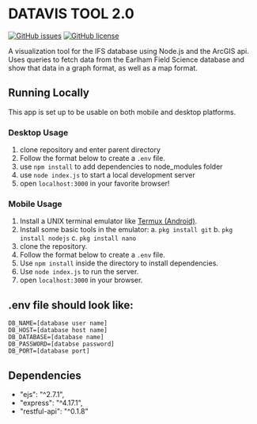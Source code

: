 # DATAVIS TOOL 2.0
[![GitHub issues](https://img.shields.io/github/issues/probably-not-porter/datavis)](https://github.com/probably-not-porter/datavis/issues)
[![GitHub license](https://img.shields.io/github/license/probably-not-porter/datavis)](https://github.com/probably-not-porter/datavis/blob/master/LICENSE)

A visualization tool for the IFS database using Node.js and the ArcGIS api. Uses queries to fetch data from the Earlham Field Science database and show that data in a graph format, as well as a map format.

## Running Locally
This app is set up to be usable on both mobile and desktop platforms.
### Desktop Usage
1. clone repository and enter parent directory
2. Follow the format below to create a `.env` file.
3. use `npm install` to add dependencies to node_modules folder
4. use `node index.js` to start a local development server
5. open `localhost:3000` in your favorite browser!

### Mobile Usage
1. Install a UNIX terminal emulator like [Termux (Android)](https://play.google.com/store/apps/details?id=com.termux&hl=en_US).
2. Install some basic tools in the emulator:
a. ```pkg install git```
b. ```pkg install nodejs```
c. ```pkg install nano```
4. clone the repository.
3. Follow the format below to create a `.env` file.
4. Use `npm install` inside the directory to install dependencies.
5. Use `node index.js` to run the server.
6. open `localhost:3000` in your browser.

## .env file should look like:
```
DB_NAME=[database user name]
DB_HOST=[database host name]
DB_DATABASE=[database name]
DB_PASSWORD=[databse password]
DB_PORT=[database port]
```

## Dependencies
 - "ejs": "^2.7.1",
 - "express": "^4.17.1",
 - "restful-api": "^0.1.8"

